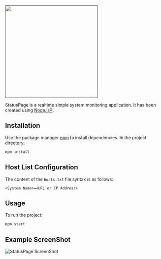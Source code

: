 
[<img src="https://gist.githubusercontent.com/omereryilmaz/30436aefb00b7532cf9d8f21b694907b/raw/e0deb597b275f3087c5fe8cedd3f203920027439/statuspage-banner.png" width="300"/>]()

StatusPage is a realtime simple system monitoring application. It has been created using [Node.js®](https://nodejs.org/).

## Installation

Use the package manager [npm](https://www.npmjs.com) to install dependencies. In the project directory;

```bash
npm install
```

## Host List Configuration
The content of the `hosts.txt` file syntax is as follows:

```text
<System Name>=<URL or IP Address>
```


## Usage

To run the project:

```bash
npm start
```

## Example ScreenShot
![StatusPage ScreenShot](https://gist.githubusercontent.com/omereryilmaz/7f5c273b2e38338b64ef6e9cd4fadb51/raw/8b9d5ac381a0211d8c5c6aa71a7714eb269de1ee/statuspage-ss.gif)
